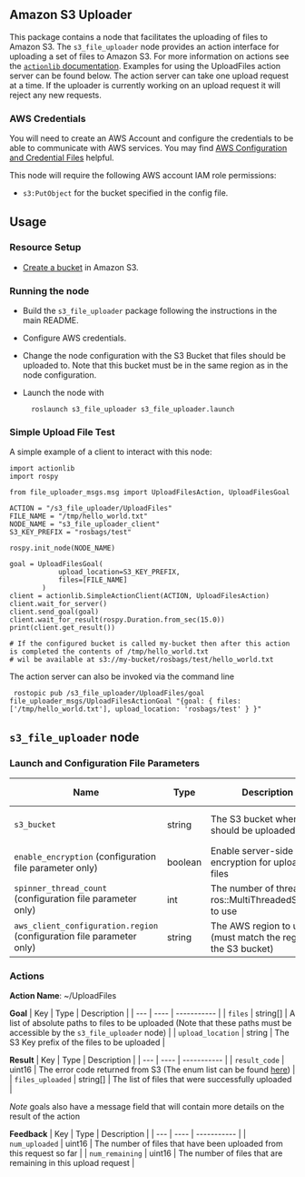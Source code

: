 ## Amazon S3 Uploader

This package contains a node that facilitates the uploading of files to Amazon S3.
The `s3_file_uploader` node provides an action interface for uploading a set of files to Amazon S3.
For more information on actions see the [`actionlib` documentation](http://wiki.ros.org/actionlib).
Examples for using the UploadFiles action server can be found below.
The action server can take one upload request at a time.
If the uploader is currently working on an upload request it will reject any new requests.

### AWS Credentials

You will need to create an AWS Account and configure the credentials to be able to communicate with AWS services.
You may find [AWS Configuration and Credential Files] helpful.

This node will require the following AWS account IAM role permissions:
- `s3:PutObject`
for the bucket specified in the config file.


## Usage

### Resource Setup

- [Create a bucket](https://docs.aws.amazon.com/AmazonS3/latest/gsg/CreatingABucket.html) in Amazon S3.

### Running the node

- Build the `s3_file_uploader` package following the instructions in the main README.
- Configure AWS credentials.
- Change the node configuration with the S3 Bucket that files should be uploaded to.
Note that this bucket must be in the same region as in the node configuration.
- Launch the node with

        roslaunch s3_file_uploader s3_file_uploader.launch

### Simple Upload File Test

A simple example of a client to interact with this node:
```
import actionlib
import rospy

from file_uploader_msgs.msg import UploadFilesAction, UploadFilesGoal

ACTION = "/s3_file_uploader/UploadFiles"
FILE_NAME = "/tmp/hello_world.txt"
NODE_NAME = "s3_file_uploader_client"
S3_KEY_PREFIX = "rosbags/test"

rospy.init_node(NODE_NAME)

goal = UploadFilesGoal(
            upload_location=S3_KEY_PREFIX,
            files=[FILE_NAME]
        )
client = actionlib.SimpleActionClient(ACTION, UploadFilesAction)
client.wait_for_server()
client.send_goal(goal)
client.wait_for_result(rospy.Duration.from_sec(15.0))
print(client.get_result())

# If the configured bucket is called my-bucket then after this action is completed the contents of /tmp/hello_world.txt
# wil be available at s3://my-bucket/rosbags/test/hello_world.txt
```

The action server can also be invoked via the command line
```
 rostopic pub /s3_file_uploader/UploadFiles/goal file_uploader_msgs/UploadFilesActionGoal "{goal: { files:['/tmp/hello_world.txt'], upload_location: 'rosbags/test' } }"
```


## `s3_file_uploader` node

### Launch and Configuration File Parameters

| Name | Type | Description | Default Value |
| ---- | ---- | ----------- | ------------- |
| `s3_bucket` | string | The S3 bucket where files should be uploaded to | N/A (must be specified) |
| `enable_encryption` (configuration file parameter only) | boolean | Enable server-side encryption for uploaded files | false |
| `spinner_thread_count` (configuration file parameter only) | int | The number of threads for ros::MultiThreadedSpinner to use | 2 |
| `aws_client_configuration.region` (configuration file parameter only) | string | The AWS region to use (must match the region of the S3 bucket) | us-west-2 |

### Actions

**Action Name**: ~/UploadFiles

**Goal**
| Key | Type | Description |
| --- | ---- | ----------- |
| `files` | string[] | A list of absolute paths to files to be uploaded (Note that these paths must be accessible by the `s3_file_uploader` node) |
| `upload_location` | string | The S3 Key prefix of the files to be uploaded |

**Result**
| Key | Type | Description |
| --- | ---- | ----------- |
| `result_code` | uint16 | The error code returned from S3 (The enum list can be found [here](https://sdk.amazonaws.com/cpp/api/LATEST/_s3_errors_8h_source.html)) |
| `files_uploaded` | string[] | The list of files that were successfully uploaded |

*Note* goals also have a message field that will contain more details on the result of the action

**Feedback**
| Key | Type | Description |
| --- | ---- | ----------- |
| `num_uploaded` | uint16 | The number of files that have been uploaded from this request so far |
| `num_remaining` | uint16 | The number of files that are remaining in this upload request |


[AWS Configuration and Credential Files]: https://docs.aws.amazon.com/cli/latest/userguide/cli-config-files.html
